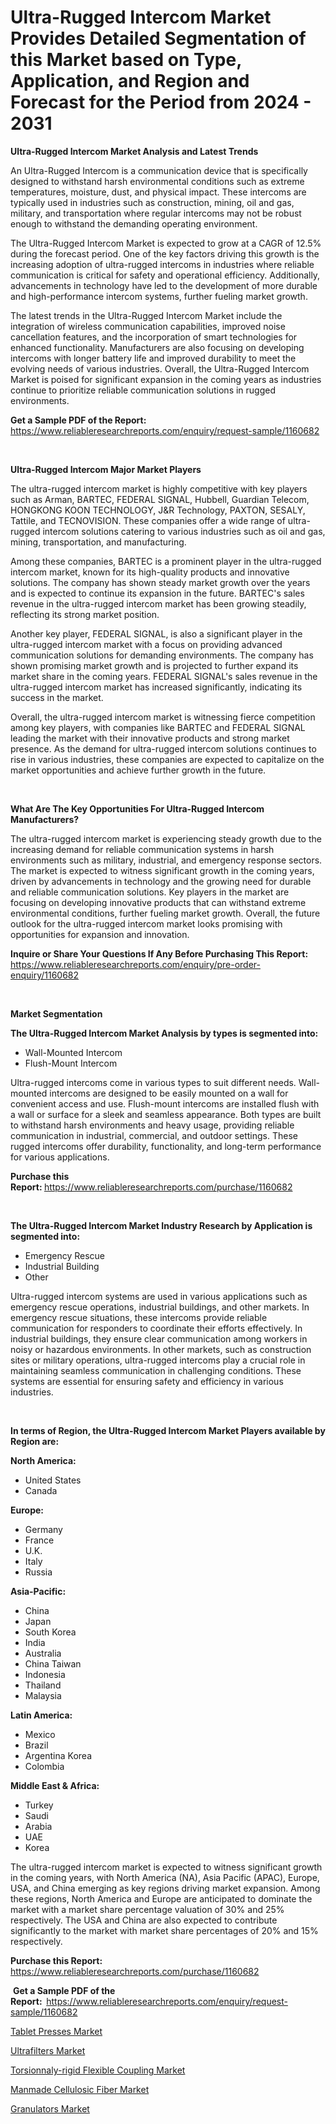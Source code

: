 <p><h1>Ultra-Rugged Intercom Market Provides Detailed Segmentation of this Market based on Type, Application, and Region and Forecast for the Period from 2024 - 2031</h1></p><p><strong>Ultra-Rugged Intercom Market Analysis and Latest Trends</strong></p>
<p><p>An Ultra-Rugged Intercom is a communication device that is specifically designed to withstand harsh environmental conditions such as extreme temperatures, moisture, dust, and physical impact. These intercoms are typically used in industries such as construction, mining, oil and gas, military, and transportation where regular intercoms may not be robust enough to withstand the demanding operating environment.</p><p>The Ultra-Rugged Intercom Market is expected to grow at a CAGR of 12.5% during the forecast period. One of the key factors driving this growth is the increasing adoption of ultra-rugged intercoms in industries where reliable communication is critical for safety and operational efficiency. Additionally, advancements in technology have led to the development of more durable and high-performance intercom systems, further fueling market growth.</p><p>The latest trends in the Ultra-Rugged Intercom Market include the integration of wireless communication capabilities, improved noise cancellation features, and the incorporation of smart technologies for enhanced functionality. Manufacturers are also focusing on developing intercoms with longer battery life and improved durability to meet the evolving needs of various industries. Overall, the Ultra-Rugged Intercom Market is poised for significant expansion in the coming years as industries continue to prioritize reliable communication solutions in rugged environments.</p></p>
<p><strong>Get a Sample PDF of the Report:&nbsp;</strong> <a href="https://www.reliableresearchreports.com/enquiry/request-sample/1160682">https://www.reliableresearchreports.com/enquiry/request-sample/1160682</a></p>
<p>&nbsp;</p>
<p><strong>Ultra-Rugged Intercom Major Market Players</strong></p>
<p><p>The ultra-rugged intercom market is highly competitive with key players such as Arman, BARTEC, FEDERAL SIGNAL, Hubbell, Guardian Telecom, HONGKONG KOON TECHNOLOGY, J&R Technology, PAXTON, SESALY, Tattile, and TECNOVISION. These companies offer a wide range of ultra-rugged intercom solutions catering to various industries such as oil and gas, mining, transportation, and manufacturing.</p><p>Among these companies, BARTEC is a prominent player in the ultra-rugged intercom market, known for its high-quality products and innovative solutions. The company has shown steady market growth over the years and is expected to continue its expansion in the future. BARTEC's sales revenue in the ultra-rugged intercom market has been growing steadily, reflecting its strong market position.</p><p>Another key player, FEDERAL SIGNAL, is also a significant player in the ultra-rugged intercom market with a focus on providing advanced communication solutions for demanding environments. The company has shown promising market growth and is projected to further expand its market share in the coming years. FEDERAL SIGNAL's sales revenue in the ultra-rugged intercom market has increased significantly, indicating its success in the market.</p><p>Overall, the ultra-rugged intercom market is witnessing fierce competition among key players, with companies like BARTEC and FEDERAL SIGNAL leading the market with their innovative products and strong market presence. As the demand for ultra-rugged intercom solutions continues to rise in various industries, these companies are expected to capitalize on the market opportunities and achieve further growth in the future.</p></p>
<p>&nbsp;</p>
<p><strong>What Are The Key Opportunities For Ultra-Rugged Intercom Manufacturers?</strong></p>
<p><p>The ultra-rugged intercom market is experiencing steady growth due to the increasing demand for reliable communication systems in harsh environments such as military, industrial, and emergency response sectors. The market is expected to witness significant growth in the coming years, driven by advancements in technology and the growing need for durable and reliable communication solutions. Key players in the market are focusing on developing innovative products that can withstand extreme environmental conditions, further fueling market growth. Overall, the future outlook for the ultra-rugged intercom market looks promising with opportunities for expansion and innovation.</p></p>
<p><strong>Inquire or Share Your Questions If Any Before Purchasing This Report:</strong> <a href="https://www.reliableresearchreports.com/enquiry/pre-order-enquiry/1160682">https://www.reliableresearchreports.com/enquiry/pre-order-enquiry/1160682</a></p>
<p>&nbsp;</p>
<p><strong>Market Segmentation</strong></p>
<p><strong>The Ultra-Rugged Intercom Market Analysis by types is segmented into:</strong></p>
<p><ul><li>Wall-Mounted Intercom</li><li>Flush-Mount Intercom</li></ul></p>
<p><p>Ultra-rugged intercoms come in various types to suit different needs. Wall-mounted intercoms are designed to be easily mounted on a wall for convenient access and use. Flush-mount intercoms are installed flush with a wall or surface for a sleek and seamless appearance. Both types are built to withstand harsh environments and heavy usage, providing reliable communication in industrial, commercial, and outdoor settings. These rugged intercoms offer durability, functionality, and long-term performance for various applications.</p></p>
<p><strong>Purchase this Report:&nbsp;</strong><a href="https://www.reliableresearchreports.com/purchase/1160682">https://www.reliableresearchreports.com/purchase/1160682</a></p>
<p>&nbsp;</p>
<p><strong>The Ultra-Rugged Intercom Market Industry Research by Application is segmented into:</strong></p>
<p><ul><li>Emergency Rescue</li><li>Industrial Building</li><li>Other</li></ul></p>
<p><p>Ultra-rugged intercom systems are used in various applications such as emergency rescue operations, industrial buildings, and other markets. In emergency rescue situations, these intercoms provide reliable communication for responders to coordinate their efforts effectively. In industrial buildings, they ensure clear communication among workers in noisy or hazardous environments. In other markets, such as construction sites or military operations, ultra-rugged intercoms play a crucial role in maintaining seamless communication in challenging conditions. These systems are essential for ensuring safety and efficiency in various industries.</p></p>
<p>&nbsp;</p>
<p><strong>In terms of Region, the Ultra-Rugged Intercom Market Players available by Region are:</strong></p>
<p>
    <p> <strong> North America: </strong>
        <ul>
            <li>United States</li>
            <li>Canada</li>
        </ul>
        </p> 
    <p> <strong> Europe: </strong>
        <ul>
            <li>Germany</li>
            <li>France</li>
            <li>U.K.</li>
            <li>Italy</li>
            <li>Russia</li>
        </ul>
        </p> 
    <p> <strong> Asia-Pacific: </strong>
        <ul>
            <li>China</li>
            <li>Japan</li>
            <li>South Korea</li>
            <li>India</li>
            <li>Australia</li>
            <li>China Taiwan</li>
            <li>Indonesia</li>
            <li>Thailand</li>
            <li>Malaysia</li>
        </ul>
        </p> 
    <p> <strong> Latin America: </strong>
        <ul>
            <li>Mexico</li>
            <li>Brazil</li>
            <li>Argentina Korea</li>
            <li>Colombia</li>
        </ul>
        </p> 
    <p> <strong> Middle East & Africa: </strong>
        <ul>
            <li>Turkey</li>
            <li>Saudi</li>
            <li>Arabia</li>
            <li>UAE</li>
            <li>Korea</li>
        </ul>
    </p>
    </p>
<p><p>The ultra-rugged intercom market is expected to witness significant growth in the coming years, with North America (NA), Asia Pacific (APAC), Europe, USA, and China emerging as key regions driving market expansion. Among these regions, North America and Europe are anticipated to dominate the market with a market share percentage valuation of 30% and 25% respectively. The USA and China are also expected to contribute significantly to the market with market share percentages of 20% and 15% respectively.</p></p>
<p><strong>Purchase this Report: </strong><a href="https://www.reliableresearchreports.com/purchase/1160682">https://www.reliableresearchreports.com/purchase/1160682</a></p>
<p>&nbsp;<strong>Get a Sample PDF of the Report:&nbsp;&nbsp;</strong><a href="https://www.reliableresearchreports.com/enquiry/request-sample/1160682">https://www.reliableresearchreports.com/enquiry/request-sample/1160682</a></p>
<p><strong></strong></p>
<p><p><a href="https://medium.com/@doylenader453/tablet-presses-market-share-evolution-and-market-growth-trends-2024-2031-319ca0e23cf8">Tablet Presses Market</a></p><p><a href="https://medium.com/@doylenader453/ultrafilters-market-report-reveals-the-latest-trends-and-growth-opportunities-of-this-market-cff9d9f1592b">Ultrafilters Market</a></p><p><a href="https://github.com/rahu1502/Market-Research-Report-List-2/blob/main/torsionnaly-rigid-flexible-coupling-market.md">Torsionnaly-rigid Flexible Coupling Market</a></p><p><a href="https://github.com/santosh758595/Market-Research-Report-List-3/blob/main/manmade-cellulosic-fiber-market.md">Manmade Cellulosic Fiber Market</a></p><p><a href="https://medium.com/@doylenader453/granulators-market-trends-and-market-analysis-forecasted-for-period-2024-2031-b343ad506be0">Granulators Market</a></p></p>